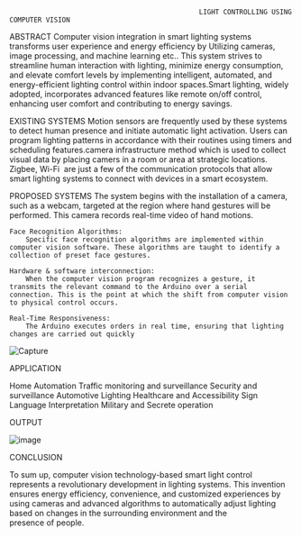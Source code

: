                                                    LIGHT CONTROLLING USING COMPUTER VISION
ABSTRACT
     Computer vision integration in smart lighting systems transforms user experience and energy efficiency by Utilizing cameras, image processing, and machine learning etc.. This system strives to streamline human interaction with lighting, minimize energy consumption, and elevate comfort levels by implementing intelligent, automated, and energy-efficient lighting control within indoor spaces.Smart lighting, widely adopted, incorporates advanced features like remote on/off control, enhancing user comfort and contributing to energy savings. 


EXISTING SYSTEMS
    Motion sensors are frequently used by these systems to detect human presence and initiate automatic light activation. Users can program lighting patterns in accordance with their routines using timers and scheduling features.camera infrastructure  method which is used to collect visual data by placing camers in a room or area at  strategic locations. Zigbee,  Wi-Fi  are just a few of the communication protocols that allow smart lighting systems to  connect with devices in a smart ecosystem.


PROPOSED SYSTEMS
      The system begins with the installation of a camera, such as a webcam, targeted at the region where hand gestures will be performed. This camera records real-time video of hand motions.
   
    Face Recognition Algorithms: 
        Specific face recognition algorithms are implemented within computer vision software. These algorithms are taught to identify a collection of preset face gestures.
    
    Hardware & software interconnection:
        When the computer vision program recognizes a gesture, it transmits the relevant command to the Arduino over a serial connection. This is the point at which the shift from computer vision to physical control occurs.
    
    Real-Time Responsiveness: 
        The Arduino executes orders in real time, ensuring that lighting changes are carried out quickly


![Capture](https://github.com/Abinash-karuna/Projects/assets/106005597/4455cb25-7066-4566-9c40-872d758649d6)


APPLICATION

Home Automation
Traffic monitoring and surveillance
Security and surveillance
Automotive Lighting
Healthcare and Accessibility
Sign Language Interpretation
Military and Secrete operation

OUTPUT

![image](https://github.com/Abinash-karuna/Projects/assets/106005597/58ebf0f0-b36c-4ef4-97aa-de6fab0e8a30)

CONCLUSION

To sum up, computer vision technology-based smart light control represents a revolutionary development in lighting systems. This invention ensures energy efficiency, convenience, and customized experiences by using cameras and advanced algorithms to automatically adjust lighting based on changes in the surrounding environment and the presence of people.







